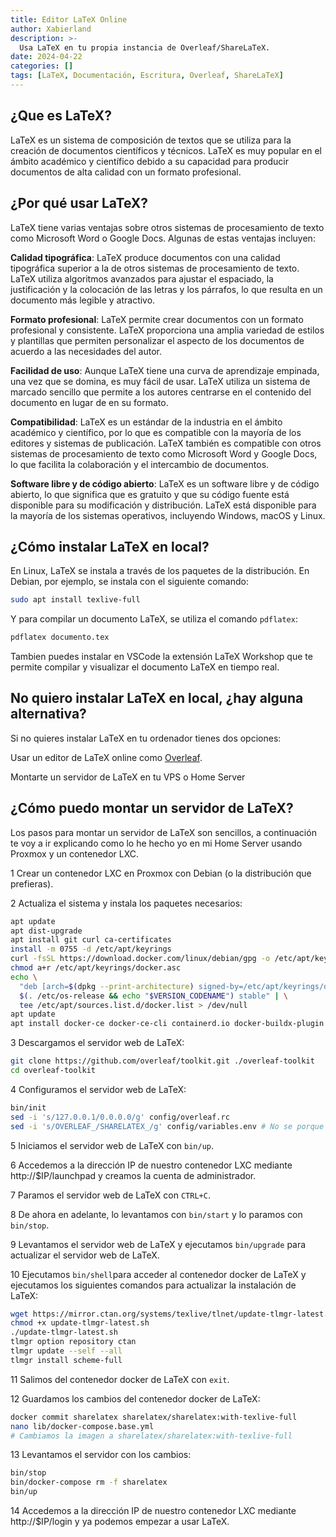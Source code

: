 ```yaml
---
title: Editor LaTeX Online
author: Xabierland
description: >-
  Usa LaTeX en tu propia instancia de Overleaf/ShareLaTeX.
date: 2024-04-22
categories: []
tags: [LaTeX, Documentación, Escritura, Overleaf, ShareLaTeX]
---
```

<!-- markdownlint-disable MD029 -->
## ¿Que es LaTeX?

LaTeX es un sistema de composición de textos que se utiliza para la creación de documentos científicos y técnicos. LaTeX es muy popular en el ámbito académico y científico debido a su capacidad para producir documentos de alta calidad con un formato profesional.

## ¿Por qué usar LaTeX?

LaTeX tiene varias ventajas sobre otros sistemas de procesamiento de texto como Microsoft Word o Google Docs. Algunas de estas ventajas incluyen:

**Calidad tipográfica**: LaTeX produce documentos con una calidad tipográfica superior a la de otros sistemas de procesamiento de texto. LaTeX utiliza algoritmos avanzados para ajustar el espaciado, la justificación y la colocación de las letras y los párrafos, lo que resulta en un documento más legible y atractivo.

**Formato profesional**: LaTeX permite crear documentos con un formato profesional y consistente. LaTeX proporciona una amplia variedad de estilos y plantillas que permiten personalizar el aspecto de los documentos de acuerdo a las necesidades del autor.

**Facilidad de uso**: Aunque LaTeX tiene una curva de aprendizaje empinada, una vez que se domina, es muy fácil de usar. LaTeX utiliza un sistema de marcado sencillo que permite a los autores centrarse en el contenido del documento en lugar de en su formato.

**Compatibilidad**: LaTeX es un estándar de la industria en el ámbito académico y científico, por lo que es compatible con la mayoría de los editores y sistemas de publicación. LaTeX también es compatible con otros sistemas de procesamiento de texto como Microsoft Word y Google Docs, lo que facilita la colaboración y el intercambio de documentos.

**Software libre y de código abierto**: LaTeX es un software libre y de código abierto, lo que significa que es gratuito y que su código fuente está disponible para su modificación y distribución. LaTeX está disponible para la mayoría de los sistemas operativos, incluyendo Windows, macOS y Linux.

## ¿Cómo instalar LaTeX en local?

En Linux, LaTeX se instala a través de los paquetes de la distribución. En Debian, por ejemplo, se instala con el siguiente comando:

```bash
sudo apt install texlive-full
```

Y para compilar un documento LaTeX, se utiliza el comando `pdflatex`:

```bash
pdflatex documento.tex
```

Tambien puedes instalar en VSCode la extensión LaTeX Workshop que te permite compilar y visualizar el documento LaTeX en tiempo real.

## No quiero instalar LaTeX en local, ¿hay alguna alternativa?

Si no quieres instalar LaTeX en tu ordenador tienes dos opciones:

Usar un editor de LaTeX online como [Overleaf](https://www.overleaf.com/).

Montarte un servidor de LaTeX en tu VPS o Home Server

## ¿Cómo puedo montar un servidor de LaTeX?

Los pasos para montar un servidor de LaTeX son sencillos, a continuación te voy a ir explicando como lo he hecho yo en mi Home Server usando Proxmox y un contenedor LXC.

1 Crear un contenedor LXC en Proxmox con Debian (o la distribución que prefieras).

2 Actualiza el sistema y instala los paquetes necesarios:

```bash
apt update
apt dist-upgrade
apt install git curl ca-certificates
install -m 0755 -d /etc/apt/keyrings
curl -fsSL https://download.docker.com/linux/debian/gpg -o /etc/apt/keyrings/docker.asc
chmod a+r /etc/apt/keyrings/docker.asc
echo \
  "deb [arch=$(dpkg --print-architecture) signed-by=/etc/apt/keyrings/docker.asc] https://download.docker.com/linux/debian \
  $(. /etc/os-release && echo "$VERSION_CODENAME") stable" | \
  tee /etc/apt/sources.list.d/docker.list > /dev/null
apt update
apt install docker-ce docker-ce-cli containerd.io docker-buildx-plugin docker-compose-plugin
```

3 Descargamos el servidor web de LaTeX:

```bash
git clone https://github.com/overleaf/toolkit.git ./overleaf-toolkit
cd overleaf-toolkit
```

4 Configuramos el servidor web de LaTeX:

```bash
bin/init
sed -i 's/127.0.0.1/0.0.0.0/g' config/overleaf.rc
sed -i 's/OVERLEAF_/SHARELATEX_/g' config/variables.env # No se porque pero el script de init no cambia las variables de entorno
```

5 Iniciamos el servidor web de LaTeX con `bin/up`.

6 Accedemos a la dirección IP de nuestro contenedor LXC mediante http://$IP/launchpad y creamos la cuenta de administrador.

7 Paramos el servidor web de LaTeX con `CTRL+C`.

8 De ahora en adelante, lo levantamos con `bin/start` y lo paramos con `bin/stop`.

9 Levantamos el servidor web de LaTeX y ejecutamos `bin/upgrade` para actualizar el servidor web de LaTeX.

10 Ejecutamos `bin/shell`para acceder al contenedor docker de LaTeX y ejecutamos los siguientes comandos para actualizar la instalación de LaTeX:

```bash
wget https://mirror.ctan.org/systems/texlive/tlnet/update-tlmgr-latest.sh
chmod +x update-tlmgr-latest.sh
./update-tlmgr-latest.sh
tlmgr option repository ctan
tlmgr update --self --all
tlmgr install scheme-full
```

11 Salimos del contenedor docker de LaTeX con `exit`.

12 Guardamos los cambios del contenedor docker de LaTeX:

```bash
docker commit sharelatex sharelatex/sharelatex:with-texlive-full
nano lib/docker-compose.base.yml
# Cambiamos la imagen a sharelatex/sharelatex:with-texlive-full
```

13 Levantamos el servidor con los cambios:

```bash
bin/stop
bin/docker-compose rm -f sharelatex
bin/up
```

14 Accedemos a la dirección IP de nuestro contenedor LXC mediante http://$IP/login y ya podemos empezar a usar LaTeX.
